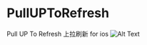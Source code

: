 # PullUPToRefresh
Pull UP To Refresh  上拉刷新  for ios
![Alt Text](https://github.com/tedy51/PullUPToRefresh/raw/master/path/to/image.gif)
